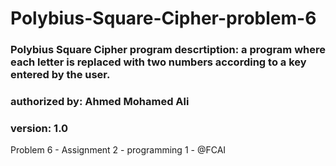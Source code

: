 # Polybius-Square-Cipher-problem-6

### Polybius Square Cipher program descrtiption:  a program where each letter is replaced with two numbers according to a key entered by the user.

### authorized by: Ahmed Mohamed Ali
### version: 1.0

Problem 6 - Assignment 2 - programming 1 - @FCAI 
